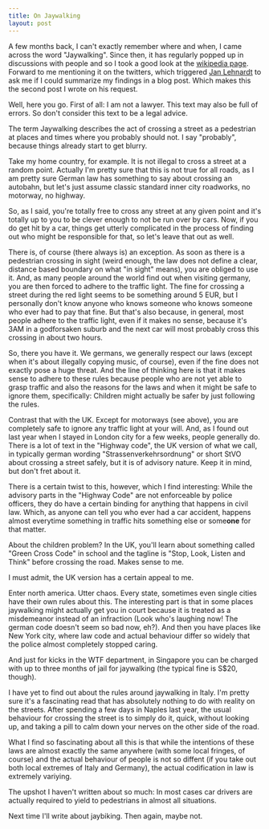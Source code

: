 ```yaml
---
title: On Jaywalking
layout: post
---
```


A few months back, I can't exactly remember where and when, I came across the word "Jaywalking". Since then, it has regularly popped up in discussions with people and so I took a good look at the [wikipedia page](http://en.wikipedia.org/wiki/Jaywalking). Forward to me mentioning it on the twitters, which triggered [Jan Lehnardt](http://twitter.com/janl) to ask me if I could summarize my findings in a blog post. Which makes this the second post I wrote on his request.

Well, here you go. First of all: I am not a lawyer. This text may also be full of errors. So don't consider this text to be a legal advice.

The term Jaywalking describes the act of crossing a street as a pedestrian at places and times where you probably should not. I say "probably", because things already start to get blurry. 

Take my home country, for example. It is not illegal to cross a street at a random point. Actually I'm pretty sure that this is not true for all roads, as I am pretty sure German law has something to say about crossing an autobahn, but let's just assume classic standard inner city roadworks, no motorway, no highway.

So, as I said, you're totally free to cross any street at any given point and it's totally up to you to be clever enough to not be run over by cars. Now, if you do get hit by a car, things get utterly complicated in the process of finding out who might be responsible for that, so let's leave that out as well.

There is, of course (there always is) an exception. As soon as there is a pedestrian crossing in sight (weird enough, the law does not define a clear, distance based boundary on what "in sight" means), you are obliged to use it. And, as many people around the world find out when visiting germany, you are then forced to adhere to the traffic light. The fine for crossing a street during the red light seems to be something around 5 EUR, but I personally don't know anyone who knows someone who knows someone who ever had to pay that fine. But that's also because, in general, most people adhere to the traffic light, even if it makes no sense, because it's 3AM in a godforsaken suburb and the next car will most probably cross this crossing in about two hours.

<!-- more -->

So, there you have it. We germans, we generally respect our laws (except when it's about illegally copying music, of course), even if the fine does not exactly pose a huge threat. And the line of thinking here is that it makes sense to adhere to these rules because people who are not yet able to grasp traffic and also the reasons for the laws and when it might be safe to ignore them, specifically: Children might actually be safer by just following the rules.

Contrast that with the UK. Except for motorways (see above), you are completely safe to ignore any traffic light at your will. And, as I found out last year when I stayed in London city for a few weeks, people generally do. There is a lot of text in the "Highway code", the UK version of what we call, in typically german wording "Strassenverkehrsordnung" or short StVO about crossing a street safely, but it is of advisory nature. Keep it in mind, but don't fret about it.

There is a certain twist to this, however, which I find interesting: While the advisory parts in the "Highway Code" are not enforceable by police officers, they do have a certain binding for anything that happens in civil law. Which, as anyone can tell you who ever had a car accident, happens almost everytime something in traffic hits something else or some**one** for that matter.

About the children problem? In the UK, you'll learn about something called "Green Cross Code" in school and the tagline is "Stop, Look, Listen and Think" before crossing the road. Makes sense to me.

I must admit, the UK version has a certain appeal to me.

Enter north america. Utter chaos. Every state, sometimes even single cities have their own rules about this. The interesting part is that in some places jaywalking might actually get you in court because it is treated as a misdemeanor instead of an infraction (Look who's laughing now! The german code doesn't seem so bad now, eh?). And then you have places like New York city, where law code and actual behaviour differ so widely that the police almost completely stopped caring.

And just for kicks in the WTF department, in Singapore you can be charged with up to three months of jail for jaywalking (the typical fine is S$20, though).

I have yet to find out about the rules around jaywalking in Italy. I'm pretty sure it's a fascinating read that has absolutely nothing to do with reality on the streets. After spending a few days in Naples last year, the usual behaviour for crossing the street is to simply do it, quick, without looking up, and taking a pill to calm down your nerves on the other side of the road.

What I find so fascinating about all this is that while the intentions of these laws are almost exactly the same anywhere (with some local fringes, of course) and the actual behaviour of people is not so diffent (if you take out both local extremes of Italy and Germany), the actual codification in law is extremely variying. 

The upshot I haven't written about so much: In most cases car drivers are actually required to yield to pedestrians in almost all situations.

Next time I'll write about jaybiking. Then again, maybe not.





